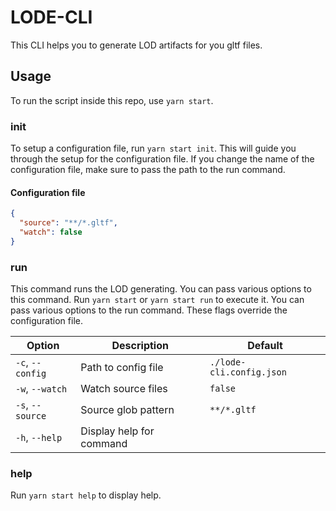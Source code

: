 # LODE-CLI

This CLI helps you to generate LOD artifacts for you gltf files.

## Usage

To run the script inside this repo, use `yarn start`.

### init

To setup a configuration file, run `yarn start init`. This will guide you through the setup for the configuration file. If you change the name of the configuration file, make sure to pass the path to the run command.

#### Configuration file

```lode-cli.config.json
{
  "source": "**/*.gltf",
  "watch": false
}

```

### run

This command runs the LOD generating. You can pass various options to this command.
Run `yarn start` or `yarn start run` to execute it. You can pass various options to the run command. These flags override the configuration file.

| Option           | Description              | Default                  |
| ---------------- | ------------------------ | ------------------------ |
| `-c`, `--config` | Path to config file      | `./lode-cli.config.json` |
| `-w`, `--watch`  | Watch source files       | `false`                  |
| `-s`, `--source` | Source glob pattern      | `**/*.gltf`              |
| `-h`, `--help`   | Display help for command |                          |

### help

Run `yarn start help` to display help.
